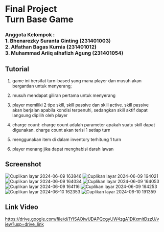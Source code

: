 # Final Project<br>Turn Base Game
### Anggota Kelompok : <br>1. Bhenarezky Suranta Ginting (231401003)<br>2. Alfathan Bagas Kurnia (231401012)<br>3. Muhammad Ariiq alhafizh Agung (231401054)

   
## Tutorial
1. game ini bersifat turn-based yang mana player dan musuh akan bergantian untuk menyerang;

2. musuh mendapat giliran pertama untuk menyerang

3. player memiliki 2 tipe skill, skill passive dan skill active. skill passive akan berjalan apabila
   kondisi terpenuhi, sedangkan skill aktif dapat langsung dipilih oleh player

4. charge count: charge count adalah parameter apakah suatu skill dapat digunakan. charge count akan
   terisi 1 setiap turn

5. menggunakan item di dalam inventory terhitung 1 turn

6. player menang jika dapat menghabisi darah lawan

## Screenshot
![Cuplikan layar 2024-06-09 163846](https://github.com/FathanBagas07/Project-UAS-Lab-Ap-5/assets/145728133/52facbda-ada1-4057-88e7-4a76a1a3634b)
![Cuplikan layar 2024-06-09 164021](https://github.com/FathanBagas07/Project-UAS-Lab-Ap-5/assets/145728133/fcd9974b-ee97-4571-ada3-02a5e8eb3d90)
![Cuplikan layar 2024-06-09 164034](https://github.com/FathanBagas07/Project-UAS-Lab-Ap-5/assets/145728133/02452320-40a7-409d-be7b-c5d3ca56f29b)
![Cuplikan layar 2024-06-09 164053](https://github.com/FathanBagas07/Project-UAS-Lab-Ap-5/assets/145728133/4c77d6ce-8232-48cc-b46e-c535b891c8ee)
![Cuplikan layar 2024-06-09 164116](https://github.com/FathanBagas07/Project-UAS-Lab-Ap-5/assets/145728133/2d814853-ca79-4576-9b09-094eb9ee8e30)
![Cuplikan layar 2024-06-09 164253](https://github.com/FathanBagas07/Project-UAS-Lab-Ap-5/assets/145728133/e87806f1-edd3-4723-bb2f-453d10599526)
![Cuplikan layar 2024-06-10 162353](https://github.com/FathanBagas07/Project-UAS-Lab-Ap-5/assets/145728133/5dc0a100-9780-439a-936e-2c0c947070d3)
![Cuplikan layar 2024-06-10 191359](https://github.com/FathanBagas07/Project-UAS-Lab-Ap-5/assets/145728133/34cb3ecf-9707-42af-a123-f4f0388f160c)

## Link Video
https://drive.google.com/file/d/1YISAOiwUDAPQcgyUW4zgA1DKxmltDzzU/view?usp=drive_link
